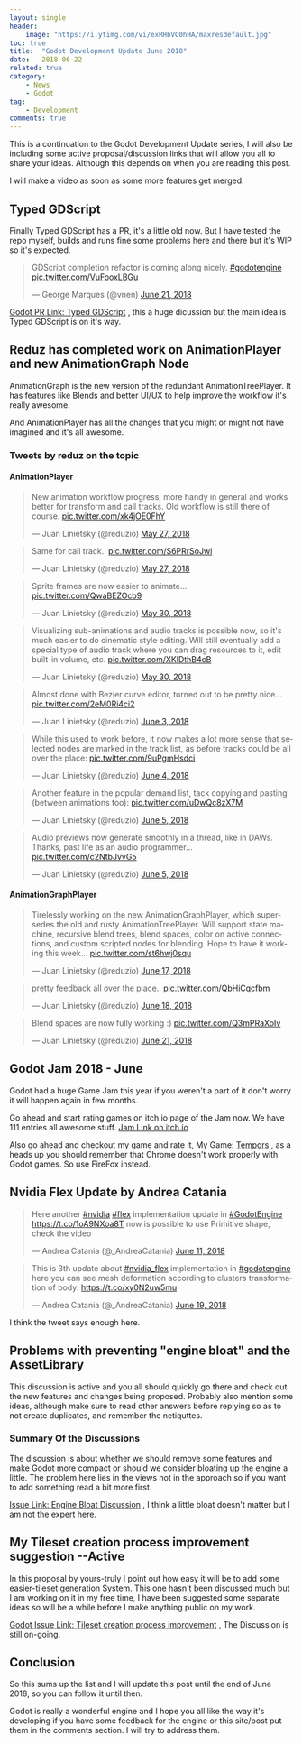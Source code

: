 ```yaml
---
layout: single
header:
    image: "https://i.ytimg.com/vi/exRHbVC0hHA/maxresdefault.jpg"   
toc: true
title:  "Godot Development Update June 2018"
date:   2018-06-22 
related: true
category: 
    - News
    - Godot
tag:
    - Development
comments: true
---
```


This is a continuation to the Godot Development Update series, I will also be including some active proposal/discussion links that will allow you all to share your ideas. Although this depends on when you are reading this post.

I will make a video as soon as some more features get merged.


## Typed GDScript

Finally Typed GDScript has a PR, it's a little old now. But I have tested the repo myself, builds and runs fine some problems here and there but it's WIP so it's expected.

<blockquote class="twitter-tweet" data-lang="en"><p lang="en" dir="ltr">GDScript completion refactor is coming along nicely. <a href="https://twitter.com/hashtag/godotengine?src=hash&amp;ref_src=twsrc%5Etfw">#godotengine</a> <a href="https://t.co/VuFooxLBGu">pic.twitter.com/VuFooxLBGu</a></p>&mdash; George Marques (@vnen) <a href="https://twitter.com/vnen/status/1009632816458592257?ref_src=twsrc%5Etfw">June 21, 2018</a></blockquote>
<script async src="https://platform.twitter.com/widgets.js" charset="utf-8"></script>

[Godot PR Link: Typed GDScript](https://github.com/godotengine/godot/pull/19264)
 , this a huge dicussion but the main idea is Typed GDScript is on it's way.


## Reduz has completed work on AnimationPlayer and new AnimationGraph Node

AnimationGraph is the new version of the redundant AnimationTreePlayer.
It has features like Blends and better UI/UX to help improve the workflow it's really awesome.

And AnimationPlayer has all the changes that you might or might not have imagined and it's all awesome.

### Tweets by reduz on the topic

#### AnimationPlayer

<blockquote class="twitter-tweet" data-lang="en"><p lang="en" dir="ltr">New animation workflow progress, more handy in general and works better for transform and call tracks. Old workflow is still there of course. <a href="https://t.co/xk4jOE0FhY">pic.twitter.com/xk4jOE0FhY</a></p>&mdash; Juan Linietsky (@reduzio) <a href="https://twitter.com/reduzio/status/1000880370504650752?ref_src=twsrc%5Etfw">May 27, 2018</a></blockquote>

<blockquote class="twitter-tweet" data-conversation="none" data-lang="en"><p lang="en" dir="ltr">Same for call track.. <a href="https://t.co/S6PRrSoJwi">pic.twitter.com/S6PRrSoJwi</a></p>&mdash; Juan Linietsky (@reduzio) <a href="https://twitter.com/reduzio/status/1000880372895412226?ref_src=twsrc%5Etfw">May 27, 2018</a></blockquote>

<blockquote class="twitter-tweet" data-lang="en"><p lang="en" dir="ltr">Sprite frames are now easier to animate... <a href="https://t.co/QwaBEZOcb9">pic.twitter.com/QwaBEZOcb9</a></p>&mdash; Juan Linietsky (@reduzio) <a href="https://twitter.com/reduzio/status/1001800966830743553?ref_src=twsrc%5Etfw">May 30, 2018</a></blockquote>

<blockquote class="twitter-tweet" data-lang="en"><p lang="en" dir="ltr">Visualizing sub-animations and audio tracks is possible now, so it&#39;s much easier to do cinematic style editing. Will still eventually add a special type of audio track where you can drag resources to it, edit built-in volume, etc. <a href="https://t.co/XKlDthB4cB">pic.twitter.com/XKlDthB4cB</a></p>&mdash; Juan Linietsky (@reduzio) <a href="https://twitter.com/reduzio/status/1001851585771732992?ref_src=twsrc%5Etfw">May 30, 2018</a></blockquote>

<blockquote class="twitter-tweet" data-lang="en"><p lang="en" dir="ltr">Almost done with Bezier curve editor, turned out to be pretty nice... <a href="https://t.co/2eM0Ri4ci2">pic.twitter.com/2eM0Ri4ci2</a></p>&mdash; Juan Linietsky (@reduzio) <a href="https://twitter.com/reduzio/status/1003362472722649089?ref_src=twsrc%5Etfw">June 3, 2018</a></blockquote>

<blockquote class="twitter-tweet" data-lang="en"><p lang="en" dir="ltr">While this used to work before, it now makes a lot more sense that selected nodes are marked in the track list, as before tracks could be all over the place: <a href="https://t.co/9uPgmHsdci">pic.twitter.com/9uPgmHsdci</a></p>&mdash; Juan Linietsky (@reduzio) <a href="https://twitter.com/reduzio/status/1003696152351473669?ref_src=twsrc%5Etfw">June 4, 2018</a></blockquote>

<blockquote class="twitter-tweet" data-lang="en"><p lang="en" dir="ltr">Another feature in the popular demand list, tack copying and pasting (between animations too): <a href="https://t.co/uDwQc8zX7M">pic.twitter.com/uDwQc8zX7M</a></p>&mdash; Juan Linietsky (@reduzio) <a href="https://twitter.com/reduzio/status/1003972281851371521?ref_src=twsrc%5Etfw">June 5, 2018</a></blockquote>

<blockquote class="twitter-tweet" data-lang="en"><p lang="en" dir="ltr">Audio previews now generate smoothly in a thread, like in DAWs. Thanks, past life as an audio programmer... <a href="https://t.co/c2NtbJvvG5">pic.twitter.com/c2NtbJvvG5</a></p>&mdash; Juan Linietsky (@reduzio) <a href="https://twitter.com/reduzio/status/1004114553150550016?ref_src=twsrc%5Etfw">June 5, 2018</a></blockquote>

#### AnimationGraphPlayer

<blockquote class="twitter-tweet" data-lang="en"><p lang="en" dir="ltr">Tirelessly working on the new AnimationGraphPlayer, which supersedes the old and rusty AnimationTreePlayer. Will support state machine, recursive blend trees, blend spaces, color on active connections, and custom scripted nodes for blending. Hope to have it working this week... <a href="https://t.co/st6hwj0squ">pic.twitter.com/st6hwj0squ</a></p>&mdash; Juan Linietsky (@reduzio) <a href="https://twitter.com/reduzio/status/1008141626701762560?ref_src=twsrc%5Etfw">June 17, 2018</a></blockquote>

<blockquote class="twitter-tweet" data-lang="en"><p lang="en" dir="ltr">pretty feedback all over the place.. <a href="https://t.co/QbHiCqcfbm">pic.twitter.com/QbHiCqcfbm</a></p>&mdash; Juan Linietsky (@reduzio) <a href="https://twitter.com/reduzio/status/1008821624928337922?ref_src=twsrc%5Etfw">June 18, 2018</a></blockquote>

<blockquote class="twitter-tweet" data-lang="en"><p lang="en" dir="ltr">Blend spaces are now fully working :) <a href="https://t.co/Q3mPRaXoIv">pic.twitter.com/Q3mPRaXoIv</a></p>&mdash; Juan Linietsky (@reduzio) <a href="https://twitter.com/reduzio/status/1009867874071085057?ref_src=twsrc%5Etfw">June 21, 2018</a></blockquote>


## Godot Jam 2018 - June

Godot had a huge Game Jam this year if you weren't a part of it don't worry it will happen again in few months.

Go ahead and start rating games on itch.io page of the Jam now. We have 111 entries all awesome stuff.
[Jam Link on itch.io](https://itch.io/jam/godotjam062018)

Also go ahead and checkout my game and rate it, My Game: [Tempors](https://itch.io/jam/godotjam062018/rate/270340)
, as a heads up you should remember that Chrome doesn't work properly with Godot games. So use FireFox instead.


## Nvidia Flex Update by Andrea Catania

<blockquote class="twitter-tweet" data-lang="en"><p lang="en" dir="ltr">Here another <a href="https://twitter.com/hashtag/nvidia?src=hash&amp;ref_src=twsrc%5Etfw">#nvidia</a> <a href="https://twitter.com/hashtag/flex?src=hash&amp;ref_src=twsrc%5Etfw">#flex</a> implementation update in <a href="https://twitter.com/hashtag/GodotEngine?src=hash&amp;ref_src=twsrc%5Etfw">#GodotEngine</a>  <a href="https://t.co/1oA9NXoa8T">https://t.co/1oA9NXoa8T</a> now is possible to use Primitive shape, check the video</p>&mdash; Andrea Catania (@_AndreaCatania) <a href="https://twitter.com/_AndreaCatania/status/1006098930550091776?ref_src=twsrc%5Etfw">June 11, 2018</a></blockquote>

<blockquote class="twitter-tweet" data-lang="en"><p lang="en" dir="ltr">This is 3th update about <a href="https://twitter.com/hashtag/nvidia_flex?src=hash&amp;ref_src=twsrc%5Etfw">#nvidia_flex</a> implementation in <a href="https://twitter.com/hashtag/godotengine?src=hash&amp;ref_src=twsrc%5Etfw">#godotengine</a> here you can see mesh deformation according to clusters transformation of body: <a href="https://t.co/xy0N2uw5mu">https://t.co/xy0N2uw5mu</a></p>&mdash; Andrea Catania (@_AndreaCatania) <a href="https://twitter.com/_AndreaCatania/status/1008994183380701185?ref_src=twsrc%5Etfw">June 19, 2018</a></blockquote>

I think the tweet says enough here.


## Problems with preventing "engine bloat" and the AssetLibrary

This discussion is active and you all should quickly go there and check out the new features and changes being proposed. Probably also mention some ideas, although make sure to read other answers before replying so as to not create duplicates, and remember the netiquttes.

### Summary Of the Discussions
The discussion is about whether we should remove some features and make Godot more compact or should we consider bloating up the engine a little.
The problem here lies in the views not in the approach so if you want to add something read a bit more first.

[Issue Link: Engine Bloat Discussion](https://github.com/godotengine/godot/issues/19486)
 , I think a little bloat doesn't matter but I am not the expert here.

## My Tileset creation process improvement suggestion --Active

In this proposal by yours-truly I point out how easy it will be to add some easier-tileset generation System.
This one hasn't been discussed much but I am working on it in my free time, I have been suggested some separate ideas so will be a while before I make anything public on my work.

[Godot Issue Link: Tileset creation process improvement](https://github.com/godotengine/godot/issues/19538)
 , The Discussion is still on-going. 


## Conclusion

So this sums up the list and I will update this post until the end of June 2018, so you can follow it until then.

Godot is really a wonderful engine and I hope you all like the way it's developing if you have some feedback for the engine or this site/post put them in the comments section. I will try to address them.
